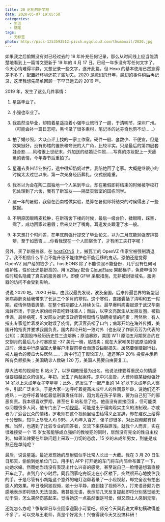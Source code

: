 ```yaml
---
title: 20 迟到的新学期
date: 2020-05-07 19:05:58
categories:
  - 生活
  - 随笔
tags:
  - 无标签
photo: http://pics-1253593512.picsh.myqcloud.com/thumbnail/2020.jpg
---
```


如果我之后偷懒没有对已经过去的 19 年补充任何记录，那么从时间线上应当能清楚地看到上一篇博文更新于 19 年的 4 月 17 日。已经一年多没有写任何文字了。今天心情难得平静，又想记录一些文字，遂开此篇。但 Hexo 的基本使用已然忘得差不多了，配置好环境还花了些功夫。2020 是魔幻的开年，魔幻的事件稍后再记录，这里我想先简单回顾一下早已远去的 2019 年。

2019 年，发生了这么几件事情：

1. 星遥毕业了。

1. 小强也毕业了。

1. 我虽然没毕业，却陪着星遥拉着小强毕业旅行了一趟，于清明节，深圳广州。（可能会补一篇日志吧，黑卡录了很多素材，笔记本的达芬奇也剪不动……）

1. 拍了婚纱照，大众点评上找的一家工作室，硬件一般、套数少、不便宜，但是效果挺好，没有影楼的置景和夸张的大广角，比较平实。只是最后的第四层套娃合影……风格很上世纪末，外加送的结婚证件照……写真的浓妆配上一天疲惫的表情，今年春节后重拍了。 <!--more-->

1. 星遥去贵州毕业旅行，途中得知奶奶过世，我陪她回了老家。大概是继很小的时候太太过世以来，第一次亲身经历葬礼，仪式很隆重。

1. 我本以为会在陶二孤独地一个人呆到毕业，却在暑假即将结束的时候被学校打包处理到了六舍，我有了新室友——隔壁实验室的国栋同学。

1. 这一年的暑假，我留在西南楼做实验，总算在暑假即将结束的时候得出了一些数据。

1. 不明原因眼睛麦粒肿，在新宿舍下楼的时候，最后一级台阶，揉眼睛，踩空，瘸了，成功回家过暑假；后来又烂了嘴角，耳道发炎跟灌了水一般。

1. 本来想打个时间差，在年底前强行提交了毕业论文，以为二月底能勉强安排答辩，至于如愿否……你看我现在一个人回宿舍了，才有闲工夫打字呢！

另外，买了新服务器，在 [hostEONS](https://hosteons.com/) 上。搬瓦工的 OpenVZ 传家宝被强制清退了。我不相信什么平台不能升级不能维护也不能迁移的鬼话，恐怕还是觉得 OpenVZ 用户给的钱少了。hostEONS 除了不能快照不能备份，几乎没有任何可维护性，性价比还是挺高的。用 [V2Ray](https://www.v2ray.com/) 配合 [CloudFlare](https://www.cloudflare.com/) 架起梯子，免费申请的临时域名隐藏了真实的服务器 IP。即便 GFW 采取措施，无非被封锁域名，服务器的访问不会受到影响。

说说 2020 吧。2020 开年，由武汉最先发现，波及全国，后来传遍世界的新型冠状病毒肺炎给我带来了长达三个多月的寒假。这个寒假，直接囊括了清明和五一假期。疫情伴随着舆情，在整个假期都让人持续关注。最早爆料病毒起源于武汉华南海鲜市场，于是大家纷纷抨击吃野味害人；而后，以李文亮医生从发朋友圈，被指传谣，最终病死，引发网友对武汉政府管控舆情与隐瞒疫情的问责；再然后，有人指出专家组忙着发论文耽误了疫情，武汉官员松了口气；病毒开始在海外传播，美国开始指责并要求我国负责，国内舆论开始一致对外（也出现了作家芳芳为代表的公知）；美国股市经历历史性三连熔断；原油暴跌，美国 WTI 原油五月期货合约在交割月的最后几小时暴跌至 -37 美元一桶，贴钱卖；就在大家嘲笑抄底原油的傻瓜时，爆出中行原油宝大量客户未提前移仓而遭受巨额损失，居然要倒赔银行钱，被人逼仓的傻瓜大头居然……；后中行迫于舆论压力，返还客户 20% 投资并承担所有负额损失；美国确诊人数破 120 万，美国人民要自由要复工。

厚大法考的视频在 B 站火了，以罗翔教授最为出名。他说法律要尊重民众的情感但要超越民众的偏见。年初，发生了两起案件。原中兴高管，大律师鲍某疑似强奸 14 岁以上未成年女子李星星；此外，还发生了一起严重的 14 岁以下未成年杀人案件，引起广泛关注。于是大家一边呼吁着提高未成年人的性同意年龄，说她们还不成熟；一边呼吁着降低最低刑事责任年龄，因为现在孩子早熟，要为自己犯下的邪恶负责。我本很喜欢罗翔，甚至在 B 站私信了他。他虽没有直接回复，但可能类似问题很多人问，他专门出了一期[视频](https://www.bilibili.com/video/BV1tt4y127vq)。可能是出于偏向现实主义的法制观，亦或者为了迎合民众的情绪，罗老师在这个视频里理由给得义正言辞，却在建议上给得十分暧昧。知乎上尽管人均 985，人均年入百万，傻子却很多，对此视频颇有误解。当然，也遇到了比较专业的回答者，交流下来获益匪浅。就我个人而言，实在很难接受一个 15 岁女孩能够成立强奸的教唆犯的同时，居然没有完全的性自主权利。如果法律要在年龄问题上采取一刀切的态度，15 岁的未成年男女，到底是成熟还是单纯呢？

最后，说说星遥。最近发现她的反射弧似乎比常人长出一大截。我在 3 月 20 日生日那天，偷偷到她单位门口，用手机 APP 打开她的车门将车内简单布置了一下，向她求婚。然而她当场没有表现出什么兴奋的感觉，甚至说自己一脸懵逼想着直接开车走了。直到几个小时后，同我回家吃完饭走在小区楼下，突然很开心地挽住我的手。于是尽管有小胡姐这个意外的电灯泡帮着录了一小段视频，却完全没有拍出感人的效果。昨日晚同她视频，她十分平静，直到挂了视频不久，打来语音颇为伤感地表示即将很久无法见面。我甚是无语，表示前几天反复提起即将分别感觉她无动于衷，怎么突然伤感起来。觉得她这一点虽然很是可爱，但又颇让人感到无奈。

还能怎么办呢？争取早日毕业回家迎娶小可爱吧。师兄今天同我说文章初稿改得差不多了，可以交与王老师，真是个好兆头！兴奋得我今天又没搞科研！
